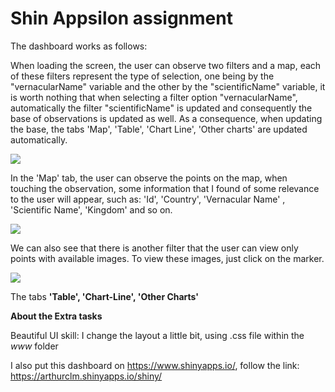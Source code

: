 # Shin Appsilon assignment

The dashboard works as follows:

When loading the screen, the user can observe two filters and a map, each of these filters represent the type of selection, one being by the "vernacularName" variable and the other by the "scientificName" variable, it is worth nothing that when selecting a filter option "vernacularName", automatically the filter "scientificName" is updated and consequently the base of observations is updated as well. As a consequence, when updating the base, the tabs 'Map', 'Table', 'Chart Line', 'Other charts' are updated automatically.

![](shiny_appsilon_assignment/images_tutorial/img1.png)

In the 'Map' tab, the user can observe the points on the map, when touching the observation, some information that I found of some relevance to the user will appear, such as: 'Id', 'Country', 'Vernacular Name' , 'Scientific Name', 'Kingdom' and so on.

![](shiny_appsilon_assignment/images_tutorial/img2.png)

We can also see that there is another filter that the user can view only points with available images. To view these images, just click on the marker.

![](shiny_appsilon_assignment/images_tutorial/img2.png)

The tabs **'Table', 'Chart-Line', 'Other Charts'** 

**About the Extra tasks**

Beautiful UI skill: I change the layout a little bit, using .css file within the *www* folder

I also put this dashboard on https://www.shinyapps.io/, follow the link: https://arthurclm.shinyapps.io/shiny/
